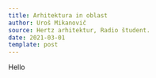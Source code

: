 ```yaml
---
title: Arhitektura in oblast
author: Uroš Mikanovič
source: Hertz arhitektur, Radio študent.
date: 2021-03-01
template: post
---
```


Hello
